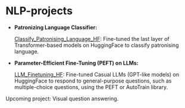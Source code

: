 # NLP-projects

- **Patronizing Language Classifier:**

   [Classify_Patronising_Language_HF](https://github.com/Yushi-Y/NLP-projects/tree/main/Classify_Patrinosing_Language_HF): Fine-tuned the last layer of Transformer-based models on HuggingFace to classify patronising language.

- **Parameter-Efficient Fine-Tuning (PEFT) on LLMs:**

   [LLM_Finetuning_HF](https://github.com/Yushi-Y/NLP-projects/tree/main/LLM_Finetuning_HF): Fine-tuned Casual LLMs (GPT-like models) on HuggingFace to respond to general-purpose questions, such as multiple-choice questions, using the PEFT or AutoTrain library.
   
Upcoming project: Visual question answering.
